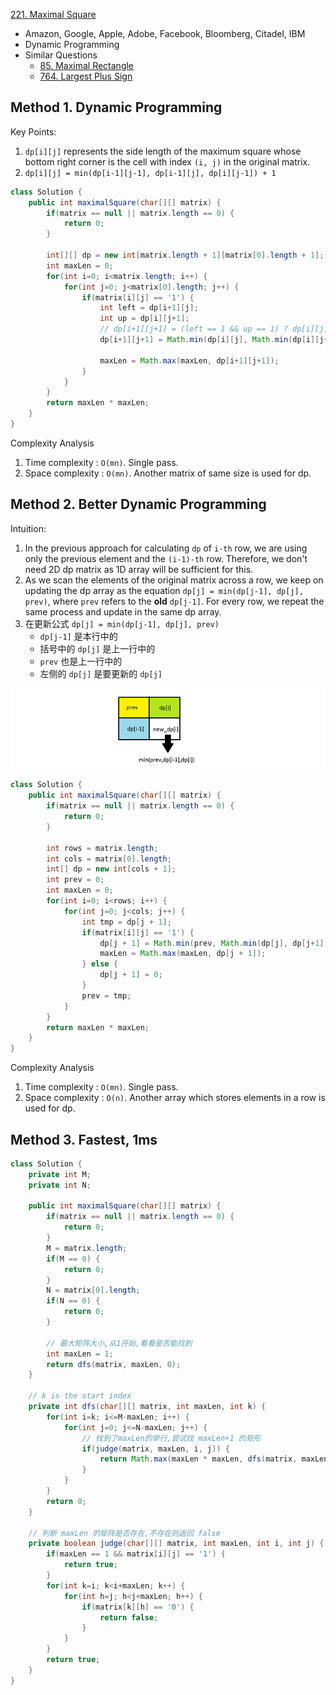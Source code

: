 [221. Maximal Square](https://leetcode.com/problems/maximal-square/)

* Amazon, Google, Apple, Adobe, Facebook, Bloomberg, Citadel, IBM
* Dynamic Programming
* Similar Questions
    * [85. Maximal Rectangle](https://leetcode.com/problems/maximal-rectangle/)
    * [764. Largest Plus Sign](https://leetcode.com/problems/largest-plus-sign/)
    
    
## Method 1. Dynamic Programming
Key Points:
1. `dp[i][j]` represents the side length of the maximum square whose bottom right corner is the cell with index `(i, j)` in the original matrix.
2. `dp[i][j] = min(dp[i-1][j-1], dp[i-1][j], dp[i][j-1]) + 1`
```java
class Solution {
    public int maximalSquare(char[][] matrix) {
        if(matrix == null || matrix.length == 0) {
            return 0;
        }
        
        int[][] dp = new int[matrix.length + 1][matrix[0].length + 1];
        int maxLen = 0;
        for(int i=0; i<matrix.length; i++) {
            for(int j=0; j<matrix[0].length; j++) {
                if(matrix[i][j] == '1') {
                    int left = dp[i+1][j];
                    int up = dp[i][j+1];
                    // dp[i+1][j+1] = (left == 1 && up == 1) ? dp[i][j] + 1 : Math.min(left, up) + 1;
                    dp[i+1][j+1] = Math.min(dp[i][j], Math.min(dp[i][j+1], dp[i+1][j])) + 1;
                    
                    maxLen = Math.max(maxLen, dp[i+1][j+1]);
                }
            }
        }
        return maxLen * maxLen;
    }
}
```
Complexity Analysis
1. Time complexity : `O(mn)`. Single pass.
2. Space complexity : `O(mn)`. Another matrix of same size is used for dp.



## Method 2. Better Dynamic Programming
Intuition:
1. In the previous approach for calculating `dp` of `i-th` row, we are using only the previous element and the `(i-1)-th` row. 
Therefore, we don't need 2D dp matrix as 1D array will be sufficient for this.
2. As we scan the elements of the original matrix across a row, we keep on updating the dp array as the equation `dp[j] = min(dp[j-1], dp[j], prev)`,
where `prev` refers to the **old** `dp[j-1]`. For every row, we repeat the same process and update in the same dp array.
3. 在更新公式 `dp[j] = min(dp[j-1], dp[j], prev)`
    * `dp[j-1]` 是本行中的
    * 括号中的 `dp[j]` 是上一行中的
    * `prev` 也是上一行中的
    * 左侧的 `dp[j]` 是要更新的 `dp[j]`

![](images/221_Maximal_Square1.png)

```java
class Solution {
    public int maximalSquare(char[][] matrix) {
        if(matrix == null || matrix.length == 0) {
            return 0;
        }
        
        int rows = matrix.length;
        int cols = matrix[0].length;
        int[] dp = new int[cols + 1];
        int prev = 0;
        int maxLen = 0;
        for(int i=0; i<rows; i++) {
            for(int j=0; j<cols; j++) {
                int tmp = dp[j + 1];
                if(matrix[i][j] == '1') {
                    dp[j + 1] = Math.min(prev, Math.min(dp[j], dp[j+1])) + 1;
                    maxLen = Math.max(maxLen, dp[j + 1]);
                } else {
                    dp[j + 1] = 0;
                }
                prev = tmp;
            }
        }
        return maxLen * maxLen;
    }
}
```
Complexity Analysis
1. Time complexity : `O(mn)`. Single pass.
2. Space complexity : `O(n)`. Another array which stores elements in a row is used for dp.


## Method 3. Fastest, 1ms
```java
class Solution {
    private int M;
    private int N;
    
    public int maximalSquare(char[][] matrix) {
        if(matrix == null || matrix.length == 0) {
            return 0;
        }
        M = matrix.length;
        if(M == 0) {
            return 0;
        }
        N = matrix[0].length;
        if(N == 0) {
            return 0;
        }
        
        // 最大矩阵大小,从1开始,看看是否能找到
        int maxLen = 1;
        return dfs(matrix, maxLen, 0);
    }
    
    // k is the start index
    private int dfs(char[][] matrix, int maxLen, int k) {
        for(int i=k; i<=M-maxLen; i++) {
            for(int j=0; j<=N-maxLen; j++) {
                // 找到了maxLen的举行,尝试找 maxLen+1 的矩形
                if(judge(matrix, maxLen, i, j)) {
                    return Math.max(maxLen * maxLen, dfs(matrix, maxLen+1, i)); // 返回最大面积,dfs开始递归
                }
            }
        }
        return 0;
    }
    
    // 判断 maxLen 的矩阵是否存在,不存在则返回 false
    private boolean judge(char[][] matrix, int maxLen, int i, int j) {
        if(maxLen == 1 && matrix[i][j] == '1') {
            return true;
        }
        for(int k=i; k<i+maxLen; k++) {
            for(int h=j; h<j+maxLen; h++) {
                if(matrix[k][h] == '0') {
                    return false;
                }
            }
        }
        return true;
    }
}
```
